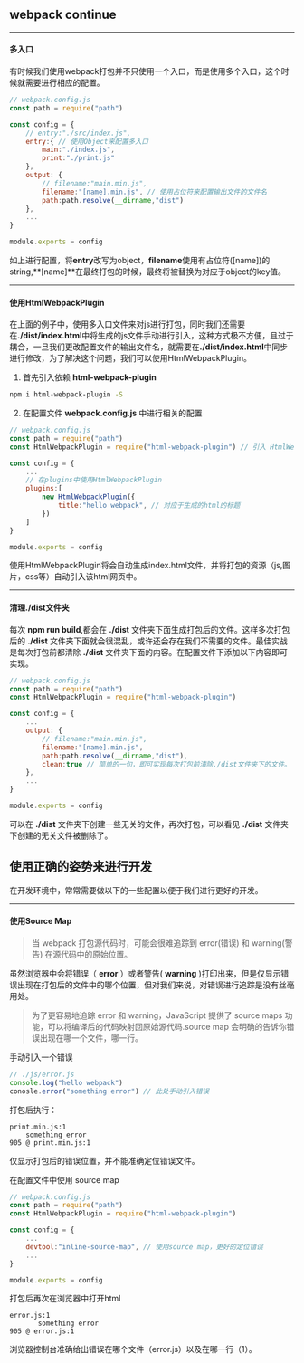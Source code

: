 ## webpack continue

---
#### 多入口

有时候我们使用webpack打包并不只使用一个入口，而是使用多个入口，这个时候就需要进行相应的配置。

```javascript
// webpack.config.js
const path = require("path")

const config = {
    // entry:"./src/index.js",
    entry:{ // 使用Object来配置多入口
        main:"./index.js",
        print:"./print.js"
    },
    output: {
        // filename:"main.min.js",
        filename:"[name].min.js", // 使用占位符来配置输出文件的文件名
        path:path.resolve(__dirname,"dist")
    },
    ...
}

module.exports = config

```

如上进行配置，将**entry**改写为object，**filename**使用有占位符([name])的string,**[name]**在最终打包的时候，最终将被替换为对应于object的key值。

---
#### 使用HtmlWebpackPlugin

在上面的例子中，使用多入口文件来对js进行打包，同时我们还需要在<b>./dist/index.html</b>中将生成的js文件手动进行引入，这种方式极不方便，且过于耦合，一旦我们更改配置文件的输出文件名，就需要在<b>./dist/index.html</b>中同步进行修改，为了解决这个问题，我们可以使用HtmlWebpackPlugin。

1. 首先引入依赖 **html-webpack-plugin**
```bash
npm i html-webpack-plugin -S
```

2. 在配置文件 **webpack.config.js** 中进行相关的配置

```javascript
// webpack.config.js
const path = require("path")
const HtmlWebpackPlugin = require("html-webpack-plugin") // 引入 HtmlWebpackPlugin

const config = {
    ...
    // 在plugins中使用HtmlWebpackPlugin
    plugins:[
        new HtmlWebpackPlugin({
            title:"hello webpack", // 对应于生成的html的标题
        })
    ]
}

module.exports = config
```
使用HtmlWebpackPlugin将会自动生成index.html文件，并将打包的资源（js,图片，css等）自动引入该html网页中。

---
#### 清理./dist文件夹

每次 **npm run build**,都会在 <b>./dist</b> 文件夹下面生成打包后的文件。这样多次打包后的 <b>./dist</b> 文件夹下面就会很混乱，或许还会存在我们不需要的文件。最佳实战是每次打包前都清除 <b>./dist</b> 文件夹下面的内容。在配置文件下添加以下内容即可实现。


```javascript
// webpack.config.js
const path = require("path")
const HtmlWebpackPlugin = require("html-webpack-plugin")

const config = {
    ...
    output: {
        // filename:"main.min.js",
        filename:"[name].min.js",
        path:path.resolve(__dirname,"dist"),
        clean:true // 简单的一句，即可实现每次打包前清除./dist文件夹下的文件。
    },
    ...
}

module.exports = config

```

可以在 <b>./dist</b> 文件夹下创建一些无关的文件，再次打包，可以看见 <b>./dist</b> 文件夹下创建的无关文件被删除了。


## 使用正确的姿势来进行开发

在开发环境中，常常需要做以下的一些配置以便于我们进行更好的开发。

---
#### 使用Source Map

> 当 webpack 打包源代码时，可能会很难追踪到 error(错误) 和 warning(警告) 在源代码中的原始位置。

虽然浏览器中会将错误（ **error** ）或者警告( **warning** )打印出来，但是仅显示错误出现在打包后的文件中的哪个位置，但对我们来说，对错误进行追踪是没有丝毫用处。

> 为了更容易地追踪 error 和 warning，JavaScript 提供了 source maps 功能，可以将编译后的代码映射回原始源代码.source map 会明确的告诉你错误出现在哪一个文件，哪一行。

手动引入一个错误
```javascript
// ./js/error.js
console.log("hello webpack")
conosle.error("something error") // 此处手动引入错误
```

打包后执行：
```
print.min.js:1 
    something error                       
905 @ print.min.js:1
```

仅显示打包后的错误位置，并不能准确定位错误文件。

在配置文件中使用 source map

```javascript
// webpack.config.js
const path = require("path")
const HtmlWebpackPlugin = require("html-webpack-plugin")

const config = {
    ... 
    devtool:"inline-source-map", // 使用source map，更好的定位错误
    ...
}

module.exports = config

```

打包后再次在浏览器中打开html

```
error.js:1     
       something error
905 @ error.js:1

```

浏览器控制台准确给出错误在哪个文件（error.js）以及在哪一行（1）。